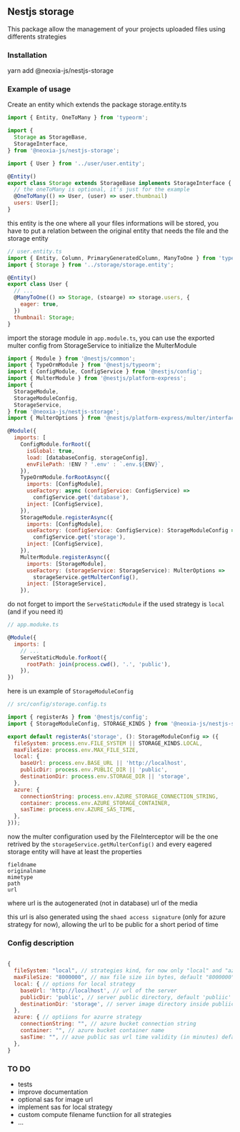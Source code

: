 ## Nestjs storage

This package allow the management of your projects uploaded files using differents strategies

### Installation

yarn add @neoxia-js/nestjs-storage

### Example of usage

Create an entity which extends the package storage.entity.ts

```javascript
import { Entity, OneToMany } from 'typeorm';

import {
  Storage as StorageBase,
  StorageInterface,
} from '@neoxia-js/nestjs-storage';

import { User } from '../user/user.entity';

@Entity()
export class Storage extends StorageBase implements StorageInterface {
  // the oneToMany is optional, it's just for the example
  @OneToMany(() => User, (user) => user.thumbnail)
  users: User[];
}
```

this entity is the one where all your files informations will be stored, you have to put a relation between the original entity that needs the file and the storage entity

```javascript
// user.entity.ts
import { Entity, Column, PrimaryGeneratedColumn, ManyToOne } from 'typeorm';
import { Storage } from '../storage/storage.entity';

@Entity()
export class User {
  // ...
  @ManyToOne(() => Storage, (stoarge) => storage.users, {
    eager: true,
  })
  thumbnail: Storage;
}
```

import the storage module in `app.module.ts`, you can use the exported multer config from StorageService to initialize the MulterModule

```javascript
import { Module } from '@nestjs/common';
import { TypeOrmModule } from '@nestjs/typeorm';
import { ConfigModule, ConfigService } from '@nestjs/config';
import { MulterModule } from '@nestjs/platform-express';
import {
  StorageModule,
  StorageModuleConfig,
  StorageService,
} from '@neoxia-js/nestjs-storage';
import { MulterOptions } from '@nestjs/platform-express/multer/interfaces/multer-options.interface';

@Module({
  imports: [
    ConfigModule.forRoot({
      isGlobal: true,
      load: [databaseConfig, storageConfig],
      envFilePath: !ENV ? '.env' : `.env.${ENV}`,
    }),
    TypeOrmModule.forRootAsync({
      imports: [ConfigModule],
      useFactory: async (configService: ConfigService) =>
        configService.get('database'),
      inject: [ConfigService],
    }),
    StorageModule.registerAsync({
      imports: [ConfigModule],
      useFactory: (configService: ConfigService): StorageModuleConfig =>
        configService.get('storage'),
      inject: [ConfigService],
    }),
    MulterModule.registerAsync({
      imports: [StorageModule],
      useFactory: (storageService: StorageService): MulterOptions =>
        storageService.getMulterConfig(),
      inject: [StorageService],
    }),

```

do not forget to import the `ServeStaticModule` if the used strategy is `local` (and if you need it)

```javascript
// app.moduke.ts

@Module({
  imports: [
    // ...
    ServeStaticModule.forRoot({
      rootPath: join(process.cwd(), '.', 'public'),
    }),
})
```

here is un example of `StorageModuleConfig`

```javascript
// src/config/storage.config.ts

import { registerAs } from '@nestjs/config';
import { StorageModuleConfig, STORAGE_KINDS } from '@neoxia-js/nestjs-storage';

export default registerAs('storage', (): StorageModuleConfig => ({
  fileSystem: process.env.FILE_SYSTEM || STORAGE_KINDS.LOCAL,
  maxFileSize: process.env.MAX_FILE_SIZE,
  local: {
    baseUrl: process.env.BASE_URL || 'http://localhost',
    publicDir: process.env.PUBLIC_DIR || 'public',
    destinationDir: process.env.STORAGE_DIR || 'storage',
  },
  azure: {
    connectionString: process.env.AZURE_STORAGE_CONNECTION_STRING,
    container: process.env.AZURE_STORAGE_CONTAINER,
    sasTime: process.env.AZURE_SAS_TIME,
  },
}));
```

now the multer configuration used by the FileInterceptor will be the one retrived by the `storageService.getMulterConfig()` and every eagered storage entity will have at least the properties

```
fieldname
originalname
mimetype
path
url
```

where url is the autogenerated (not in database) url of the media

this url is also generated using the `shaed access signature` (only for azure strategy for now), allowing the url to be public for a short period of time

### Config description

```javascript

{
  fileSystem: "local", // strategies kind, for now only "local" and "azure", default "local"
  maxFileSize: "8000000", // max file size iin bytes, default "8000000"
  local: { // options for local strategy
    baseUrl: 'http://localhost', // url of the server
    publicDir: 'public', // server public directory, default 'publiic'
    destinationDir: 'storage', // server image directory inside publiic directory, default 'storage'
  },
  azure: { // optiions for azurre strategy
    connectionString: "", // azure bucket connection string
    container: "", // azure bucket container name
    sasTime: "", // azue public sas url time validity (in minutes) default "100"
  },
}
```

### TO DO

- tests
- improve documentation
- optional sas for image url
- implement sas for local strategy
- custom compute filename functiion for all strategies
- ...
